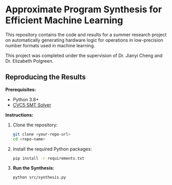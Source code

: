 # Approximate Program Synthesis for Efficient Machine Learning

This repository contains the code and results for a summer research project on automatically generating hardware logic for operations in low-precision number formats used in machine learning.

This project was completed under the supervision of Dr. Jianyi Cheng and Dr. Elizabeth Polgreen.

## Reproducing the Results

**Prerequisites:**
*   Python 3.8+
*   [CVC5 SMT Solver](https://cvc5.github.io/)

**Instructions:**
1.  Clone the repository:
    ```bash
    git clone <your-repo-url>
    cd <repo-name>
    ```

2.  Install the required Python packages:
    ```bash
    pip install -r requirements.txt
    ```
4.  **Run the Synthesis:**
    ```bash
    python src/synthesis.py
    ```